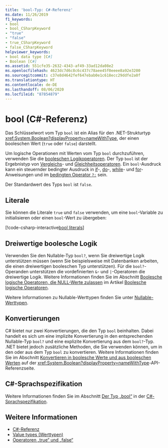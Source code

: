 ```yaml
---
title: 'bool-Typ: C#-Referenz'
ms.date: 11/26/2019
f1_keywords:
- bool
- bool_CSharpKeyword
- "true"
- "false"
- true_CSharpKeyword
- false_CSharpKeyword
helpviewer_keywords:
- bool data type [C#]
- Boolean [C#]
ms.assetid: 551cfe35-2632-4343-af49-33ad12da08e2
ms.openlocfilehash: 4623dc7d6c8c6c437c78aee45f0eeee8a92e3200
ms.sourcegitcommit: c37e8d4642fef647ebab0e1c618ecc29ddfe2a0f
ms.translationtype: HT
ms.contentlocale: de-DE
ms.lasthandoff: 08/06/2020
ms.locfileid: "87854879"
---
```

# <a name="bool-c-reference"></a>bool (C#-Referenz)

Das Schlüsselwort vom Typ `bool` ist ein Alias für den .NET-Strukturtyp <xref:System.Boolean?displayProperty=nameWithType>, der einen booleschen Wert (`true` oder `false`) darstellt.

Um logische Operationen mit Werten vom Typ `bool` durchzuführen, verwenden Sie die [booleschen Logikoperatoren](../operators/boolean-logical-operators.md). Der Typ `bool` ist der Ergebnistyp von [Vergleichs](../operators/comparison-operators.md)- und [Gleichheitsoperatoren](../operators/equality-operators.md). Ein `bool`-Ausdruck kann ein steuernder bedingter Ausdruck in [if](../keywords/if-else.md)-, [do](../keywords/do.md)-, [while](../keywords/while.md)- und [for](../keywords/for.md)-Anweisungen und im [bedingten Operator `?:`](../operators/conditional-operator.md) sein.

Der Standardwert des Typs `bool` ist `false`.

## <a name="literals"></a>Literale

Sie können die Literale `true` und `false` verwenden, um eine `bool`-Variable zu initialisieren oder einen `bool`-Wert zu übergeben:

[!code-csharp-interactive[bool literals](snippets/BoolType.cs#Literals)]

## <a name="three-valued-boolean-logic"></a>Dreiwertige boolesche Logik

Verwenden Sie den Nullable-Typ `bool?`, wenn Sie dreiwertige Logik unterstützen müssen (wenn Sie beispielsweise mit Datenbanken arbeiten, die einen dreiwertigen booleschen Typ unterstützen). Für die `bool?`-Operanden unterstützen die vordefinierten `&`- und `|`-Operatoren die dreiwertige Logik. Weitere Informationen finden Sie im Abschnitt [Boolesche logische Operatoren, die NULL-Werte zulassen](../operators/boolean-logical-operators.md#nullable-boolean-logical-operators) im Artikel [Boolesche logische Operatoren](../operators/boolean-logical-operators.md).

Weitere Informationen zu Nullable-Werttypen finden Sie unter [Nullable-Werttypen](nullable-value-types.md).

## <a name="conversions"></a>Konvertierungen

C# bietet nur zwei Konvertierungen, die den Typ `bool` beinhalten. Dabei handelt es sich um eine implizite Konvertierung in den entsprechenden Nullable-Typ `bool?` und eine explizite Konvertierung aus dem `bool?`-Typ. .NET bietet jedoch zusätzliche Methoden, die Sie verwenden können, um in den oder aus dem Typ `bool` zu konvertieren. Weitere Informationen finden Sie im Abschnitt [Konvertieren in boolesche Werte und aus booleschen Werten](/dotnet/api/system.boolean#converting-to-and-from-boolean-values) auf der <xref:System.Boolean?displayProperty=nameWithType>-API-Referenzseite.

## <a name="c-language-specification"></a>C#-Sprachspezifikation

Weitere Informationen finden Sie im Abschnitt [Der Typ „bool“](~/_csharplang/spec/types.md#the-bool-type) in der [C#-Sprachspezifikation](~/_csharplang/spec/introduction.md).

## <a name="see-also"></a>Weitere Informationen

- [C#-Referenz](../index.md)
- [Value types (Werttypen)](value-types.md)
- [Operatoren „true“ und „false“](../operators/true-false-operators.md)
